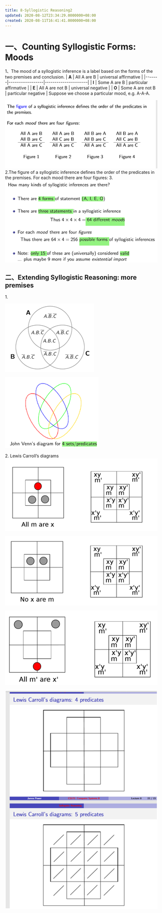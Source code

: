 ```yaml
---
title: 8-Syllogistic Reasoning2
updated: 2020-08-12T23:34:29.0000000+08:00
created: 2020-08-11T16:41:41.0000000+08:00
---
```


# 一、Counting Syllogistic Forms: Moods

1、The mood of a syllogistic inference is a label based on the forms of the two premises and conclusion.
| **A** | All A are B      | universal aﬃrmative  |
|-------|------------------|----------------------|
| **I** | Some A are B     | particular aﬃrmative |
| **E** | All A are not B  | universal negative   |
| **O** | Some A are not B | particular negative  |
Suppose we choose a particular mood, e.g. A-A-A.

![image1](../../assets/8dc2c8ebdd9e4b79b804b4ec0ab7ba6c.png)
2.The figure of a syllogistic inference deﬁnes the order of the predicates in the premises.
For each mood there are four figures:
3\.
![image2](../../assets/a232d467670e417589f4ba08c1af131d.png)
## 
## 二、Extending Syllogistic Reasoning: more premises
1\.

![image3](../../assets/ac4a79a072994173b163880784d1e221.png)

![image4](../../assets/e9ee176aa30a4ff0ba6d0f70bf574352.png)

2\. Lewis Carroll’s diagrams
![image5](../../assets/91823ab7722543f2a17749d25567e8c9.png)

![image6](../../assets/eecafce9283a409db5bbbb9409e0d191.png)

![image7](../../assets/71e41d90df7c422aa6d640508ac0d6c2.png)

![image8](../../assets/4d792503516c44ccb3774b63387e362e.png)
